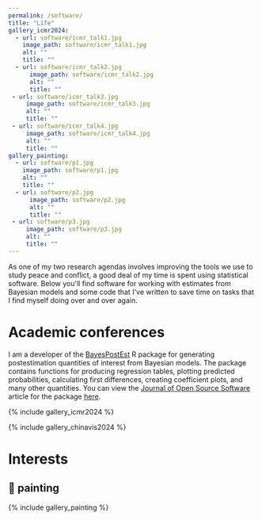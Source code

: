 ```yaml
---
permalink: /software/
title: "Life"
gallery_icmr2024:
  - url: software/icmr_talk1.jpg
    image_path: software/icmr_talk1.jpg
    alt: ""
    title: ""
  - url: software/icmr_talk2.jpg
      image_path: software/icmr_talk2.jpg
      alt: ""
      title: ""
 - url: software/icmr_talk3.jpg
     image_path: software/icmr_talk3.jpg
     alt: ""
     title: ""
 - url: software/icmr_talk4.jpg
     image_path: software/icmr_talk4.jpg
     alt: ""
     title: ""
gallery_painting:
  - url: software/p1.jpg
    image_path: software/p1.jpg
    alt: ""
    title: ""
  - url: software/p2.jpg
      image_path: software/p2.jpg
      alt: ""
      title: ""
 - url: software/p3.jpg
     image_path: software/p3.jpg
     alt: ""
     title: ""
---
```


As one of my two research agendas involves improving the tools we use to study peace and conflict, a good deal of my time is spent using statistical software. Below you'll find software for working with estimates from Bayesian models and some code that I've written to save time on tasks that I find myself doing over and over again.

# Academic conferences

I am a developer of the [BayesPostEst](https://cran.r-project.org/package=BayesPostEst) R package for generating postestimation quantities of interest from Bayesian models. The package contains functions for producing regression tables, plotting predicted probabilities, calculating first differences, creating coefficient plots, and many other quantities. You can view the [Journal of Open Source Software](https://joss.theoj.org/) article for the package [here](https://doi.org/10.21105/joss.01722).

{% include gallery_icmr2024 %}

{% include gallery_chinavis2024 %}



# Interests

## 🎨 painting

{% include gallery_painting %}





